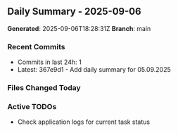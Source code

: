 ## Daily Summary - 2025-09-06

**Generated**: 2025-09-06T18:28:31Z
**Branch**: main


### Recent Commits
- Commits in last 24h: 1
- Latest: 367e9d1 - Add daily summary for 05.09.2025

### Files Changed Today

### Active TODOs
- Check application logs for current task status

